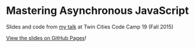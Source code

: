# Mastering Asynchronous JavaScript

Slides and code from [my talk](http://www.twincitiescodecamp.com/Sessions/Fall2015#s30) at Twin Cities Code Camp 19 (Fall 2015)

[View the slides on GitHub Pages](https://callahad.github.io/tccc19-async/slides/)!
